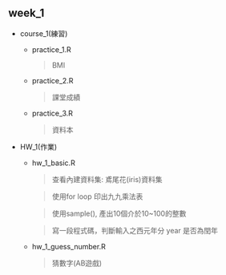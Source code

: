 ## week_1

* course_1(練習)
  - practice_1.R
    >BMI
  - practice_2.R
    >課堂成績
  - practice_3.R
    >資料本

* HW_1(作業)
  - hw_1_basic.R
    >查看內建資料集: 鳶尾花(iris)資料集
    
    >使用for loop 印出九九乘法表
    
    >使用sample(), 產出10個介於10~100的整數
    
    >寫一段程式碼，判斷輸入之西元年分 year 是否為閏年
    
  - hw_1_guess_number.R
    >猜數字(AB遊戲)
  
